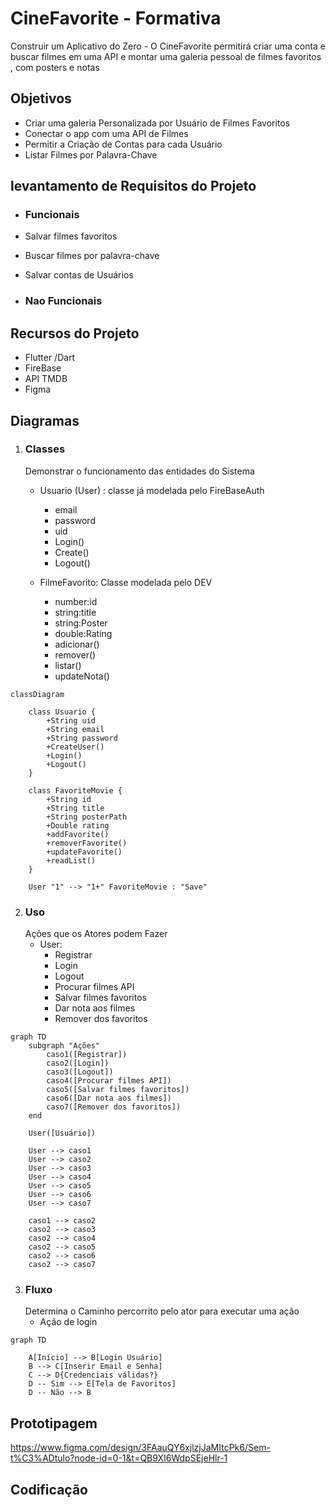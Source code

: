 # CineFavorite - Formativa
Construir um Aplicativo do Zero - O CineFavorite permitirá criar uma conta e buscar filmes em uma API e montar uma galeria pessoal de filmes favoritos , com posters e notas

## Objetivos
- Criar uma galeria Personalizada por Usuário de Filmes Favoritos 
- Conectar o app com uma API de Filmes
- Permitir a Criação de Contas para cada Usuário
- Listar Filmes por Palavra-Chave


## levantamento de Requisitos do Projeto

- ### Funcionais 
- Salvar filmes favoritos
- Buscar filmes por palavra-chave
- Salvar contas de Usuários

- ### Nao Funcionais

## Recursos do Projeto 
- Flutter /Dart
- FireBase
- API TMDB
- Figma

## Diagramas 

1. ### Classes 
    Demonstrar o funcionamento das entidades do Sistema
     - Usuario (User) : classe já modelada pelo FireBaseAuth
        - email
        - password
        - uid
        - Login()
        - Create()
        - Logout()

    - FilmeFavorito: Classe modelada pelo DEV
        - number:id 
        - string:title
        - string:Poster
        - double:Rating
        - adicionar()
        - remover()
        - listar() 
        - updateNota()
    
```mermaid
classDiagram
    
    class Usuario {
        +String uid
        +String email
        +String password
        +CreateUser()   
        +Login()
        +Logout()
    }

    class FavoriteMovie {
        +String id
        +String title
        +String posterPath
        +Double rating
        +addFavorite()
        +removerFavorite()
        +updateFavorite()
        +readList()
    }

    User "1" --> "1+" FavoriteMovie : "Save" 
```

2. ### Uso 
    Ações que os Atores podem Fazer 
    - User:
       - Registrar
       - Login
       - Logout
       - Procurar filmes API
       - Salvar filmes favoritos
       - Dar nota aos filmes 
       - Remover dos favoritos

```mermaid
graph TD
    subgraph "Ações"
        caso1([Registrar])
        caso2([Login])
        caso3([Logout])
        caso4([Procurar filmes API])
        caso5([Salvar filmes favoritos])
        caso6([Dar nota aos filmes])
        caso7([Remover dos favoritos])
    end

    User([Usuário]) 

    User --> caso1
    User --> caso2
    User --> caso3
    User --> caso4
    User --> caso5
    User --> caso6
    User --> caso7

    caso1 --> caso2
    caso2 --> caso3
    caso2 --> caso4
    caso2 --> caso5
    caso2 --> caso6
    caso2 --> caso7
```

3. ### Fluxo 
    Determina o Caminho percorrito pelo ator para executar uma ação
    - Ação de login 

```mermaid 
graph TD  

    A[Início] --> B[Login Usuário]
    B --> C[Inserir Email e Senha] 
    C --> D{Credenciais válidas?}
    D -- Sim --> E[Tela de Favoritos]
    D -- Não --> B
```

## Prototipagem 

https://www.figma.com/design/3FAauQY6xjlzjJaMItcPk6/Sem-t%C3%ADtulo?node-id=0-1&t=QB9XI6WdpSEjeHlr-1

## Codificação 
